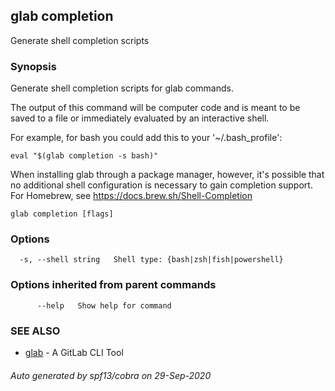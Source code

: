 ## glab completion

Generate shell completion scripts

### Synopsis

Generate shell completion scripts for glab commands.

The output of this command will be computer code and is meant to be saved to a
file or immediately evaluated by an interactive shell.

For example, for bash you could add this to your '~/.bash_profile':

	eval "$(glab completion -s bash)"

When installing glab through a package manager, however, it's possible that
no additional shell configuration is necessary to gain completion support. 
For Homebrew, see <https://docs.brew.sh/Shell-Completion>


```
glab completion [flags]
```

### Options

```
  -s, --shell string   Shell type: {bash|zsh|fish|powershell}
```

### Options inherited from parent commands

```
      --help   Show help for command
```

### SEE ALSO

* [glab](glab.md)	 - A GitLab CLI Tool

###### Auto generated by spf13/cobra on 29-Sep-2020
